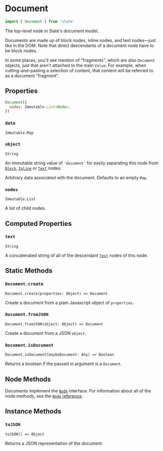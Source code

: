 # Document

```javascript
import { Document } from 'slate'
```

The top-level node in Slate's document model.

Documents are made up of block nodes, inline nodes, and text nodes—just like in the DOM. Note that direct descendants of a document node have to be block nodes.

In some places, you'll see mention of "fragments", which are also `Document` objects, just that aren't attached to the main `Value`. For example, when cutting-and-pasting a selection of content, that content will be referred to as a document "fragment".

## Properties

```javascript
Document({
  nodes: Immutable.List<Node>,
})
```

### `data`

`Immutable.Map`

### `object`

`String`

An immutable string value of `'document'` for easily separating this node from [`Block`](block.md), [`Inline`](inline.md) or [`Text`](text.md) nodes.

Arbitrary data associated with the document. Defaults to an empty `Map`.

### `nodes`

`Immutable.List`

A list of child nodes.

## Computed Properties

### `text`

`String`

A concatenated string of all of the descendant [`Text`](text.md) nodes of this node.

## Static Methods

### `Document.create`

`Document.create(properties: Object) => Document`

Create a document from a plain Javascript object of `properties`.

### `Document.fromJSON`

`Document.fromJSON(object: Object) => Document`

Create a document from a JSON `object`.

### `Document.isDocument`

`Document.isDocument(maybeDocument: Any) => Boolean`

Returns a boolean if the passed in argument is a `Document`.

## Node Methods

Documents implement the [`Node`](node.md) interface. For information about all of the node methods, see the [`Node` reference](node.md).

## Instance Methods

### `toJSON`

`toJSON() => Object`

Returns a JSON representation of the document.

